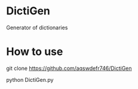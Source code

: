 # DictiGen
Generator of dictionaries

# How to use
git clone https://github.com/aqswdefr746/DictiGen

python DictiGen.py

